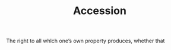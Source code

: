---
title: Accession
letter: A
permalink: "/definitions/accession.html"
body: The right to all whlch one’s own property produces, whether that
published_at: '2018-07-07'
layout: post
---